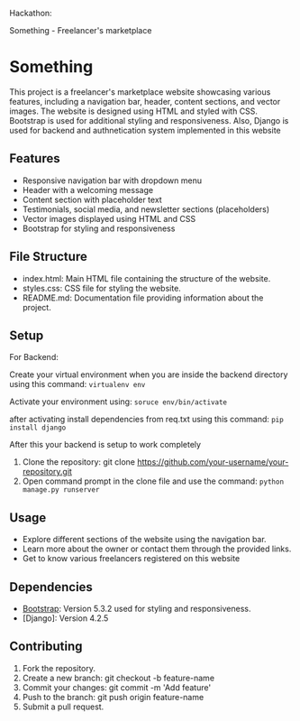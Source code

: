 Hackathon:

Something - Freelancer's marketplace




# Something

This project is a freelancer's marketplace website showcasing various features, including a navigation bar, header, content sections, and vector images. The website is designed using HTML and styled with CSS. Bootstrap is used for additional styling and responsiveness.
Also, Django is used for backend and authnetication system implemented in this website

## Features
- Responsive navigation bar with dropdown menu
- Header with a welcoming message
- Content section with placeholder text
- Testimonials, social media, and newsletter sections (placeholders)
- Vector images displayed using HTML and CSS
- Bootstrap for styling and responsiveness

## File Structure
- index.html: Main HTML file containing the structure of the website.
- styles.css: CSS file for styling the website.
- README.md: Documentation file providing information about the project.

## Setup

For Backend:
   
Create your virtual environment when you are inside the backend directory using this command:
    ``` virtualenv env ```
    
Activate your environment using:
    ``` soruce env/bin/activate ```
    
after activating install dependencies from req.txt using this command:
    ``` pip install django ```

After this your backend is setup to work completely

1. Clone the repository: git clone https://github.com/your-username/your-repository.git
2. Open command prompt in the clone file and use the command:
```python manage.py runserver```

## Usage
- Explore different sections of the website using the navigation bar.
- Learn more about the owner or contact them through the provided links.
- Get to know various freelancers registered on this website

## Dependencies
- [Bootstrap](https://getbootstrap.com/): Version 5.3.2 used for styling and responsiveness.
- [Django]: Version 4.2.5

## Contributing
1. Fork the repository.
2. Create a new branch: git checkout -b feature-name
3. Commit your changes: git commit -m 'Add feature'
4. Push to the branch: git push origin feature-name
5. Submit a pull request.
